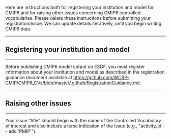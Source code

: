 Here are instructions both for registering your institution and model for CMIP6 and for raising other issues concerning CMIP6 controlled vocabularies. Please delete these instructions before submitting your registration/issue. We can update details iteratively, until you begin writing CMIP6 data.

*********************************************
## Registering your institution and model
*********************************************
Before publishing CMIP6 model output on ESGF, you must register information about your institution and  model as described in the registration guidance document available at https://github.com/WCRP-CMIP/CMIP6_CVs/blob/master/.github/RegistrationGuidance.md. 

*********************************************
## Raising other issues
*********************************************
Your issue "title" should begin with the name of the Controlled Vocabulary of interest and also include a terse indication of the issue (e.g., "activity_id -- add 'PMIP'").
